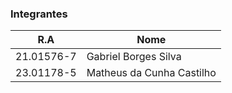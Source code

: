 ### Integrantes
| R.A   | Nome |
| -------- | ------- |
| 21.01576-7    | Gabriel Borges Silva    |
| 23.01178-5 | Matheus da Cunha Castilho     |

